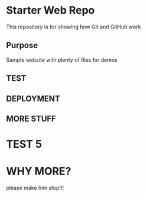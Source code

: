 # Starter Web Repo

This repository is for showing how Git and GitHub work

## Purpose

Sample website with plenty of files for demos

## TEST

## DEPLOYMENT	

## MORE STUFF

# TEST 5

# WHY MORE?

please make him stop!!!